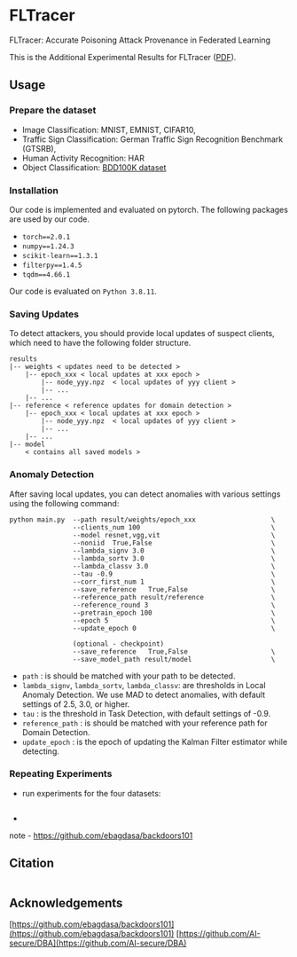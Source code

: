 # FLTracer
FLTracer: Accurate Poisoning Attack Provenance in Federated Learning

This is the Additional Experimental Results for FLTracer ([PDF](https://github.com/Eyr3/FLTracer/blob/main/FLTracer_Additional_Experimental_Results.pdf)).

## Usage
### Prepare the dataset
- Image Classification: MNIST, EMNIST, CIFAR10,
- Traffic Sign Classification: German Traffic Sign Recognition Benchmark (GTSRB),
- Human Activity Recognition: HAR
- Object Classification: [BDD100K dataset](https://www.vis.xyz/bdd100k/)

### Installation
Our code is implemented and evaluated on pytorch. The following packages are used by our code.

- `torch==2.0.1`
- `numpy==1.24.3`
- `scikit-learn==1.3.1`
- `filterpy==1.4.5`
- `tqdm==4.66.1`

Our code is evaluated on `Python 3.8.11`.

### Saving Updates
To detect attackers, you should provide local updates of suspect clients, which need to have the following folder structure. 
```shell
results
|-- weights < updates need to be detected >
    |-- epoch_xxx < local updates at xxx epoch >
        |-- node_yyy.npz  < local updates of yyy client >
        |-- ...
    |-- ...
|-- reference < reference updates for domain detection >
    |-- epoch_xxx < local updates at xxx epoch >
        |-- node_yyy.npz  < local updates of yyy client >
        |-- ...
    |-- ...
|-- model
    < contains all saved models >
```

### Anomaly Detection
After saving local updates, you can detect anomalies with various settings using the following command:

```
python main.py  --path result/weights/epoch_xxx                   \
                --clients_num 100                                 \
                --model resnet,vgg,vit                            \
                --noniid  True,False                              \
                --lambda_signv 3.0                                \
                --lambda_sortv 3.0                                \
                --lambda_classv 3.0                               \
                --tau -0.9                                        \
                --corr_first_num 1                                \
                --save_reference   True,False                     \
                --reference_path result/reference                 \
                --reference_round 3                               \
                --pretrain_epoch 100                              \
                --epoch 5                                         \
                --update_epoch 0                                  \

                (optional - checkpoint)
                --save_reference   True,False                     \
                --save_model_path result/model                    \
```
- `path` : is should be matched with your path to be detected. 
- `lambda_signv`, `lambda_sortv`, `lambda_classv`: are thresholds in Local Anomaly Detection. We use MAD to detect anomalies, with default settings of 2.5, 3.0, or higher.
- `tau` : is the threshold in Task Detection, with default settings of -0.9.
- `reference_path` : is should be matched with your reference path for Domain Detection. 
- `update_epoch` : is the epoch of updating the Kalman Filter estimator while detecting.

### Repeating Experiments
- run experiments for the four datasets:
  ```python xxxxxx.py --params utils/X.yaml
  ```
- 
note - https://github.com/ebagdasa/backdoors101


## Citation
``` 123
```

## Acknowledgements
[https://github.com/ebagdasa/backdoors101](https://github.com/ebagdasa/backdoors101)
[https://github.com/AI-secure/DBA](https://github.com/AI-secure/DBA)

